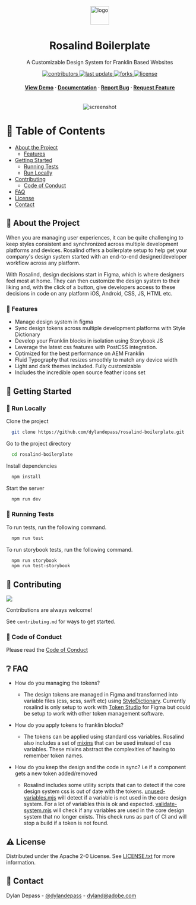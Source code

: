 <div align="center">

  <img src="https://i.imgur.com/KXoW4Em.png" alt="logo" width="50" height="auto" />
  <h1>Rosalind Boilerplate</h1>
  
  <p>
    A Customizable Design System for Franklin Based Websites 
  </p>
  
<!-- Badges -->
<p>
  <a href="https://github.com/Louis3797/awesome-readme-template/graphs/contributors">
    <img src="https://img.shields.io/github/contributors/dylandepass/rosalind-boilerplate" alt="contributors" />
  </a>
  <a href="">
    <img src="https://img.shields.io/github/last-commit/dylandepass/rosalind-boilerplate" alt="last update" />
  </a>
  <a href="https://github.com/Louis3797/awesome-readme-template/network/members">
    <img src="https://img.shields.io/github/forks/dylandepass/rosalind-boilerplate" alt="forks" />
  </a>
  <a href="https://github.com/Louis3797/awesome-readme-template/blob/master/LICENSE">
    <img src="https://img.shields.io/github/license/dylandepass/rosalind-boilerplate" alt="license" />
  </a>
</p>
   
<h4>
    <a href="https://main--rosalind-boilerplate--dylandepass.hlx.live/">View Demo</a>
  <span> · </span>
    <a href="https://dylandepass.github.io/rosalind-boilerplate/?path=/docs/introduction--docs">Documentation</a>
  <span> · </span>
    <a href="https://github.com/dylandepass/rosalind-boilerplate/issues/">Report Bug</a>
  <span> · </span>
    <a href="https://github.com/dylandepass/rosalind-boilerplate/issues/">Request Feature</a>
  </h4>
</div>

<br />

<div align="center"> 
  <img src="https://i.imgur.com/M4Iqceh.png" alt="screenshot" />
</div>

<!-- Table of Contents -->
# :notebook_with_decorative_cover: Table of Contents

- [About the Project](#star2-about-the-project)
  * [Features](#dart-features)
- [Getting Started](#toolbox-getting-started)
  * [Running Tests](#test_tube-running-tests)
  * [Run Locally](#running-run-locally)
- [Contributing](#wave-contributing)
  * [Code of Conduct](#scroll-code-of-conduct)
- [FAQ](#grey_question-faq)
- [License](#warning-license)
- [Contact](#handshake-contact)

<!-- About the Project -->
## :star2: About the Project

When you are managing user experiences, it can be quite challenging to keep styles consistent and synchronized across multiple development platforms and devices. Rosalind offers a boilerplate setup to help get your company's design system started with an end-to-end designer/developer workflow across any platform.

With Rosalind, design decisions start in Figma, which is where designers feel most at home. They can then customize the design system to their liking and, with the click of a button, give developers access to these decisions in code on any platform iOS, Android, CSS, JS, HTML etc.

<!-- Features -->
### :dart: Features

- Manage design system in figma
- Sync design tokens across multiple development platforms with Style Dictionary
- Develop your Franklin blocks in isolation using Storybook JS
- Leverage the latest css features with PostCSS integration.
- Optimized for the best performance on AEM Franklin
- Fluid Typography that resizes smoothly to match any device width
- Light and dark themes included. Fully customizable
- Includes the incredible open source feather icons set

<!-- Getting Started -->
## 	:toolbox: Getting Started

<!-- Run Locally -->
### :running: Run Locally

Clone the project

```bash
  git clone https://github.com/dylandepass/rosalind-boilerplate.git
```

Go to the project directory

```bash
  cd rosalind-boilerplate
```

Install dependencies

```bash
  npm install
```

Start the server

```bash
  npm run dev
```

<!-- Running Tests -->
### :test_tube: Running Tests

To run tests, run the following command.

```bash
  npm run test
```

To run storybook tests, run the following command.

```bash
  npm run storybook
  npm run test-storybook
```

<!-- Contributing -->
## :wave: Contributing

<a href="https://github.com/dylandepass/rosalind-boilerplate/graphs/contributors">
  <img src="https://contrib.rocks/image?repo=dylandepass/rosalind-boilerplate" />
</a>


Contributions are always welcome!

See `contributing.md` for ways to get started.


<!-- Code of Conduct -->
### :scroll: Code of Conduct

Please read the [Code of Conduct](https://github.com/dylandepass/rosalind-boilerplate/blob/main/CODE_OF_CONDUCT.md)

<!-- FAQ -->
## :grey_question: FAQ

- How do you managing the tokens?

  + The design tokens are managed in Figma and transformed into variable files (css, scss, swift etc) using [StyleDictionary](https://amzn.github.io/style-dictionary/#/). Currently rosalind is only setup to work with [Token Studio](https://docs.tokens.studio/) for Figma but could be setup to work with other token management software.

- How do you apply tokens to franklin blocks?

  + The tokens can be applied using standard css variables. Rosalind also includes a set of [mixins](https://dylandepass.github.io/rosalind-boilerplate/?path=/docs/docs-developers-mixins-introduction--docs) that can be used instead of css variables. These mixins abstract the complexities of having to remember token names.

- How do you keep the design and the code in sync?  i.e if a component gets a new token added/removed

  + Rosalind includes some utility scripts that can to detect if the core design system css is out of date with the tokens. [unused-variables.mjs](https://github.com/dylandepass/rosalind-boilerplate/blob/main/bin/unused-variables.mjs) will detect if a variable is not used in the core design system. For a lot of variables this is ok and expected. [validate-system.mjs](https://github.com/dylandepass/rosalind-boilerplate/blob/main/bin/validate-system.mjs) will check if any variables are used in the core design system that no longer exists. This check runs as part of CI and will stop a build if a token is not found.


<!-- License -->
## :warning: License

Distributed under the Apache 2-0 License. See [LICENSE.txt](https://github.com/dylandepass/rosalind-boilerplate/blob/main/LICENSE) for more information.


<!-- Contact -->
## :handshake: Contact

Dylan Depass - [@dylandepass](https://twitter.com/dylandepass) - dyland@adobe.com
